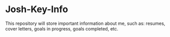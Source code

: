 # Josh-Key-Info
This repository will store important information about me, such as: resumes, cover letters, goals in progress, goals completed, etc.
